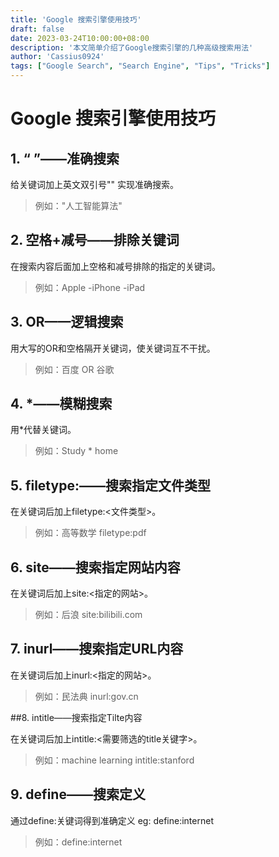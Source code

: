 ```yaml
---
title: 'Google 搜索引擎使用技巧'
draft: false
date: 2023-03-24T10:00:00+08:00
description: '本文简单介绍了Google搜索引擎的几种高级搜索用法'
author: 'Cassius0924'
tags: ["Google Search", "Search Engine", "Tips", "Tricks"]
---
```


# Google 搜索引擎使用技巧

## 1. “ ”——准确搜索

给关键词加上英文双引号"" 实现准确搜索。

>例如："人工智能算法"



## 2. 空格+减号——排除关键词 

在搜索内容后面加上空格和减号排除的指定的关键词。

> 例如：Apple -iPhone -iPad



## 3. OR——逻辑搜索

用大写的OR和空格隔开关键词，使关键词互不干扰。

> 例如：百度 OR 谷歌



## 4. *——模糊搜索

用*代替关键词。

> 例如：Study * home



## 5. filetype:——搜索指定文件类型

在关键词后加上filetype:<文件类型>。

> 例如：高等数学 filetype:pdf



## 6. site——搜索指定网站内容

在关键词后加上site:<指定的网站>。

> 例如：后浪 site:bilibili.com



## 7. inurl——搜索指定URL内容

在关键词后加上inurl:<指定的网站>。

> 例如：民法典 inurl:gov.cn



##8. intitle——搜索指定Tilte内容

 在关键词后加上intitle:<需要筛选的title关键字>。

> 例如：machine learning intitle:stanford 



## 9. define——搜索定义

通过define:关键词得到准确定义 eg: define:internet

> 例如：define:internet
